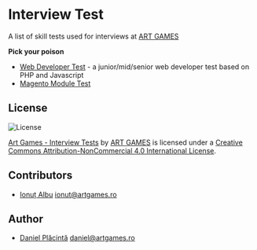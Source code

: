 # Interview Test
A list of skill tests used for interviews at [ART GAMES](http://www.artgames.ro)

**Pick your poison**
 - [Web Developer Test](https://github.com/theartgames/webdeveloper-test) - a junior/mid/senior web developer test based on PHP and Javascript
 - [Magento Module Test](https://github.com/theartgames/Magento-Junior-Mid)

## License
![License](https://i.creativecommons.org/l/by-nc/4.0/80x15.png)

[Art Games - Interview Tests](https://github.com/theartgames/interview-tests) by [ART GAMES](http://www.artgames.ro) is licensed under a [Creative Commons Attribution-NonCommercial 4.0 International License](http://creativecommons.org/licenses/by-nc/4.0/).

## Contributors

 - [Ionuț Albu](https://github.com/runzway) ionut@artgames.ro

## Author

 - [Daniel Plăcintă](https://github.com/akizor) daniel@artgames.ro
